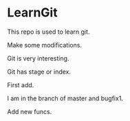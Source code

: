 # LearnGit

This repo is used to learn git.

Make some modifications.

Git is very interesting.

Git has stage or index.

First add.

I am in the branch of master and bugfix1.

Add new funcs.
